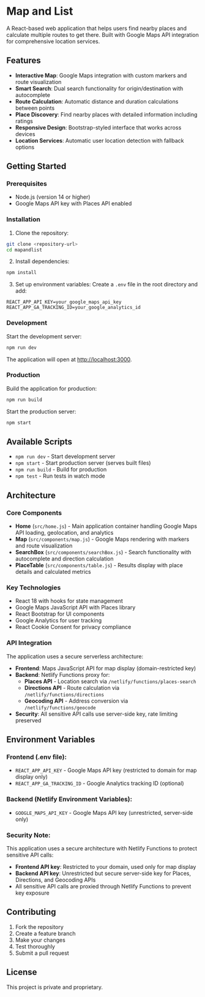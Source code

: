 # Map and List

A React-based web application that helps users find nearby places and calculate multiple routes to get there. Built with Google Maps API integration for comprehensive location services.

## Features

- **Interactive Map**: Google Maps integration with custom markers and route visualization
- **Smart Search**: Dual search functionality for origin/destination with autocomplete
- **Route Calculation**: Automatic distance and duration calculations between points
- **Place Discovery**: Find nearby places with detailed information including ratings
- **Responsive Design**: Bootstrap-styled interface that works across devices
- **Location Services**: Automatic user location detection with fallback options

## Getting Started

### Prerequisites

- Node.js (version 14 or higher)
- Google Maps API key with Places API enabled

### Installation

1. Clone the repository:
```bash
git clone <repository-url>
cd mapandlist
```

2. Install dependencies:
```bash
npm install
```

3. Set up environment variables:
Create a `.env` file in the root directory and add:
```
REACT_APP_API_KEY=your_google_maps_api_key
REACT_APP_GA_TRACKING_ID=your_google_analytics_id
```

### Development

Start the development server:
```bash
npm run dev
```

The application will open at [http://localhost:3000](http://localhost:3000).

### Production

Build the application for production:
```bash
npm run build
```

Start the production server:
```bash
npm start
```

## Available Scripts

- `npm run dev` - Start development server
- `npm start` - Start production server (serves built files)
- `npm run build` - Build for production
- `npm test` - Run tests in watch mode

## Architecture

### Core Components

- **Home** (`src/home.js`) - Main application container handling Google Maps API loading, geolocation, and analytics
- **Map** (`src/components/map.js`) - Google Maps rendering with markers and route visualization
- **SearchBox** (`src/components/searchBox.js`) - Search functionality with autocomplete and direction calculation
- **PlaceTable** (`src/components/table.js`) - Results display with place details and calculated metrics

### Key Technologies

- React 18 with hooks for state management
- Google Maps JavaScript API with Places library
- React Bootstrap for UI components
- Google Analytics for user tracking
- React Cookie Consent for privacy compliance

### API Integration

The application uses a secure serverless architecture:
- **Frontend**: Maps JavaScript API for map display (domain-restricted key)
- **Backend**: Netlify Functions proxy for:
  - **Places API** - Location search via `/netlify/functions/places-search`
  - **Directions API** - Route calculation via `/netlify/functions/directions`
  - **Geocoding API** - Address conversion via `/netlify/functions/geocode`
- **Security**: All sensitive API calls use server-side key, rate limiting preserved

## Environment Variables

### Frontend (.env file):
- `REACT_APP_API_KEY` - Google Maps API key (restricted to domain for map display only)
- `REACT_APP_GA_TRACKING_ID` - Google Analytics tracking ID (optional)

### Backend (Netlify Environment Variables):
- `GOOGLE_MAPS_API_KEY` - Google Maps API key (unrestricted, server-side only)

### Security Note:
This application uses a secure architecture with Netlify Functions to protect sensitive API calls:
- **Frontend API key**: Restricted to your domain, used only for map display
- **Backend API key**: Unrestricted but secure server-side key for Places, Directions, and Geocoding APIs
- All sensitive API calls are proxied through Netlify Functions to prevent key exposure

## Contributing

1. Fork the repository
2. Create a feature branch
3. Make your changes
4. Test thoroughly
5. Submit a pull request

## License

This project is private and proprietary.